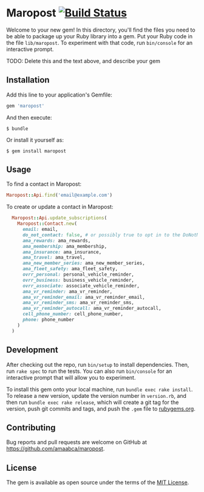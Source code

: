 # Maropost [![Build Status](https://travis-ci.org/amaabca/maropost.svg)](https://travis-ci.org/amaabca/maropost)

Welcome to your new gem! In this directory, you'll find the files you need to be able to package up your Ruby library into a gem. Put your Ruby code in the file `lib/maropost`. To experiment with that code, run `bin/console` for an interactive prompt.

TODO: Delete this and the text above, and describe your gem

## Installation

Add this line to your application's Gemfile:

```ruby
gem 'maropost'
```

And then execute:

    $ bundle

Or install it yourself as:

    $ gem install maropost

## Usage

To find a contact in Maropost:
``` ruby
Maropost::Api.find('email@example.com')
```

To create or update a contact in Maropost:
```ruby
  Maropost::Api.update_subscriptions(
    Maropost::Contact.new(
      email: email,
      do_not_contact: false, # or possibly true to opt in to the DoNotMailList
      ama_rewards: ama_rewards,
      ama_membership: ama_membership,
      ama_insurance: ama_insurance,
      ama_travel: ama_travel,
      ama_new_member_series: ama_new_member_series,
      ama_fleet_safety: ama_fleet_safety,
      ovrr_personal: personal_vehicle_reminder,
      ovrr_business: business_vehicle_reminder,
      ovrr_associate: associate_vehicle_reminder,
      ama_vr_reminder: ama_vr_reminder,
      ama_vr_reminder_email: ama_vr_reminder_email,
      ama_vr_reminder_sms: ama_vr_reminder_sms,
      ama_vr_reminder_autocall: ama_vr_reminder_autocall,
      cell_phone_number: cell_phone_number,
      phone: phone_number
    )
  )
```

## Development

After checking out the repo, run `bin/setup` to install dependencies. Then, run `rake spec` to run the tests. You can also run `bin/console` for an interactive prompt that will allow you to experiment.

To install this gem onto your local machine, run `bundle exec rake install`. To release a new version, update the version number in `version.rb`, and then run `bundle exec rake release`, which will create a git tag for the version, push git commits and tags, and push the `.gem` file to [rubygems.org](https://rubygems.org).

## Contributing

Bug reports and pull requests are welcome on GitHub at https://github.com/amaabca/maropost.


## License

The gem is available as open source under the terms of the [MIT License](http://opensource.org/licenses/MIT).
